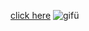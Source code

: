 [click here](https://stupendous-rabanadas-357712.netlify.app/)
![gifü](https://user-images.githubusercontent.com/109352349/200974777-b0081961-161c-4991-abd7-2d50aeb6d162.gif)
